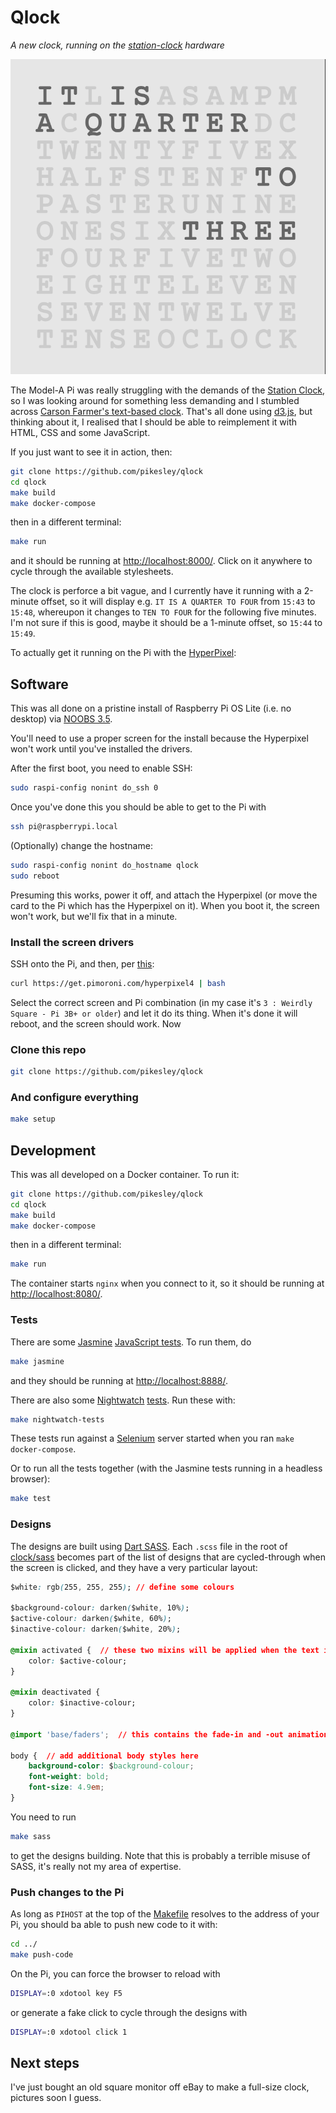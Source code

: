 # Qlock

_A new clock, running on the [station-clock](https://github.com/pikesley/station-clock) hardware_

![qlock](assets/images/qlock.png)

The Model-A Pi was really struggling with the demands of the [Station Clock](https://github.com/pikesley/station-clock), so I was looking around for something less demanding and I stumbled across [Carson Farmer's text-based clock](http://bl.ocks.org/carsonfarmer/a60c1ffa72bf58934bbd). That's all done using [d3.js](https://d3js.org/), but thinking about it, I realised that I should be able to reimplement it with HTML, CSS and some JavaScript.

If you just want to see it in action, then:

```bash
git clone https://github.com/pikesley/qlock
cd qlock
make build
make docker-compose
```

then in a different terminal:

```bash
make run
```

and it should be running at [http://localhost:8000/](http://localhost:8000/). Click on it anywhere to cycle through the available stylesheets.

The clock is perforce a bit vague, and I currently have it running with a 2-minute offset, so it will display e.g. `IT IS A QUARTER TO FOUR` from `15:43` to `15:48`, whereupon it changes to `TEN TO FOUR` for the following five minutes. I'm not sure if this is good, maybe it should be a 1-minute offset, so `15:44` to `15:49`.

To actually get it running on the Pi with the [HyperPixel](https://shop.pimoroni.com/products/hyperpixel-4-square?variant=30138251444307):

## Software

This was all done on a pristine install of Raspberry Pi OS Lite (i.e. no desktop) via [NOOBS 3.5](https://www.raspberrypi.org/downloads/noobs/).

You'll need to use a proper screen for the install because the Hyperpixel won't work until you've installed the drivers.

After the first boot, you need to enable SSH:

```bash
sudo raspi-config nonint do_ssh 0
```

Once you've done this you should be able to get to the Pi with

```bash
ssh pi@raspberrypi.local
```

(Optionally) change the hostname:

```bash
sudo raspi-config nonint do_hostname qlock
sudo reboot
```

Presuming this works, power it off, and attach the Hyperpixel (or move the card to the Pi which has the Hyperpixel on it). When you boot it, the screen won't work, but we'll fix that in a minute.

### Install the screen drivers

SSH onto the Pi, and then, per [this](https://github.com/pimoroni/hyperpixel4):

```bash
curl https://get.pimoroni.com/hyperpixel4 | bash
```

Select the correct screen and Pi combination (in my case it's `3 : Weirdly Square - Pi 3B+ or older`) and let it do its thing. When it's done it will reboot, and the screen should work. Now

### Clone this repo

```bash
git clone https://github.com/pikesley/qlock
```

### And configure everything

```bash
make setup
```

## Development

This was all developed on a Docker container. To run it:

```bash
git clone https://github.com/pikesley/qlock
cd qlock
make build
make docker-compose
```

then in a different terminal:

```bash
make run
```

The container starts `nginx` when you connect to it, so it should be running at [http://localhost:8080/](http://localhost:8080/).

### Tests

There are some [Jasmine](https://jasmine.github.io/) [JavaScript tests](spec/javascripts). To run them, do

```bash
make jasmine
```

and they should be running at [http://localhost:8888/](http://localhost:8888/).

There are also some [Nightwatch](https://nightwatchjs.org/) [tests](spec/javascripts/nightwatch/qlock-tests.js). Run these with:

```bash
make nightwatch-tests
```

These tests run against a [Selenium](https://www.selenium.dev/) server started when you ran `make docker-compose`.

Or to run all the tests together (with the Jasmine tests running in a headless browser):

```bash
make test
```

### Designs

The designs are built using [Dart SASS](https://sass-lang.com/dart-sass). Each `.scss` file in the root of [clock/sass](clock/sass) becomes part of the list of designs that are cycled-through when the screen is clicked, and they have a very particular layout:

```css
$white: rgb(255, 255, 255); // define some colours

$background-colour: darken($white, 10%);
$active-colour: darken($white, 60%);
$inactive-colour: darken($white, 20%);

@mixin activated {  // these two mixins will be applied when the text is faded in or out
    color: $active-colour;
}

@mixin deactivated {
    color: $inactive-colour;
}

@import 'base/faders';  // this contains the fade-in and -out animations

body {  // add additional body styles here
    background-color: $background-colour;
    font-weight: bold;
    font-size: 4.9em;
}
```

You need to run

```bash
make sass
```

to get the designs building. Note that this is probably a terrible misuse of SASS, it's really not my area of expertise.

### Push changes to the Pi

As long as `PIHOST` at the top of the [Makefile](Makefile) resolves to the address of your Pi, you should ba able to push new code to it with:

```bash
cd ../
make push-code
```

On the Pi, you can force the browser to reload with

```bash
DISPLAY=:0 xdotool key F5
```

or generate a fake click to cycle through the designs with

```bash
DISPLAY=:0 xdotool click 1
```

## Next steps

I've just bought an old square monitor off eBay to make a full-size clock, pictures soon I guess.
